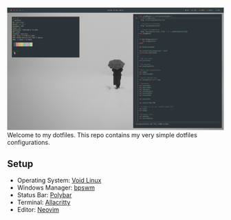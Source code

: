 ![bspwm screenshot](scrot.png)
Welcome to my dotfiles. This repo contains my very simple dotfiles configurations.

## Setup

+ Operating System: [Void Linux](https://voidlinux.org/)
+ Windows Manager: [bpswm](https://github.com/baskerville/bspwm)
+ Status Bar: [Polybar](https://github.com/polybar/polybar)
+ Terminal: [Allacritty](https://github.com/alacritty/alacritty)
+ Editor: [Neovim](https://neovim.io/)
